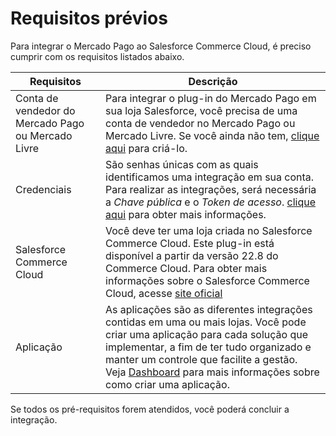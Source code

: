 # Requisitos prévios

Para integrar o Mercado Pago ao Salesforce Commerce Cloud, é preciso cumprir com os requisitos listados abaixo.

| Requisitos | Descrição |
|---|---|
| Conta de vendedor do Mercado Pago ou Mercado Livre | Para integrar o plug-in do Mercado Pago em sua loja Salesforce, você precisa de uma conta de vendedor no Mercado Pago ou Mercado Livre. Se você ainda não tem, [clique aqui](https://www.mercadopago[FAKER][URL][DOMAIN]/hub/registration/landing) para criá-lo. |
| Credenciais | São senhas únicas com as quais identificamos uma integração em sua conta. Para realizar as integrações, será necessária a _Chave pública_ e o _Token de acesso_. [clique aqui](/developers/en/guides/additional-content/credentials/credentials) para obter mais informações. |
| Salesforce Commerce Cloud | Você deve ter uma loja criada no Salesforce Commerce Cloud. Este plug-in está disponível a partir da versão 22.8 do Commerce Cloud. Para obter mais informações sobre o Salesforce Commerce Cloud, acesse [site oficial](https://www.salesforce.com/products/commerce-cloud/overview/) |
| Aplicação | As aplicações são as diferentes integrações contidas em uma ou mais lojas. Você pode criar uma aplicação para cada solução que implementar, a fim de ter tudo organizado e manter um controle que facilite a gestão. Veja [Dashboard](/developers/pt/docs/salesforce/additional-content/dashboard/introduction) para mais informações sobre como criar uma aplicação. |
 
Se todos os pré-requisitos forem atendidos, você poderá concluir a integração.